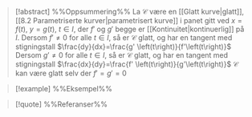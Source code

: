 
> [!abstract] %%Oppsummering%%
> La $\mathcal{C}$ være en [[Glatt kurve|glatt]], [[8.2 Parametriserte kurver|parametrisert kurve]] i panet gitt ved $x = f\left(t\right)$, $y=g \left(t\right)$, $t\in I$, der $f'$ og $g'$ begge er [[Kontinuitet|kontinuerlig]] på $I$. 
> Dersom $f'\neq 0$ for alle $t\in I$, så er $\mathcal{C}$ glatt, og har en tangent med stigningstall $\frac{dy}{dx}=\frac{g' \left(t\right)}{f'\left(t\right)}$
> Dersom $g'\neq 0$ for alle $t\in I$, så er $\mathcal{C}$ glatt, og har en tangent med stigningstall $\frac{dx}{dy}=\frac{f' \left(t\right)}{g'\left(t\right)}$
> $\mathcal{C}$ kan være glatt selv der $f'=g'=0$



> [!example] %%Eksempel%%
> 

> [!quote] %%Referanser%%
>

